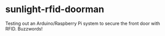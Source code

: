 sunlight-rfid-doorman
=====================

Testing out an Arduino/Raspberry Pi system to secure the front door with RFID. Buzzwords!
